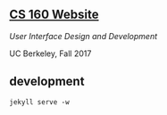 ## [CS 160 Website](http://cs160.ninja)

*User Interface Design and Development*

UC Berkeley, Fall 2017

## development

    jekyll serve -w

